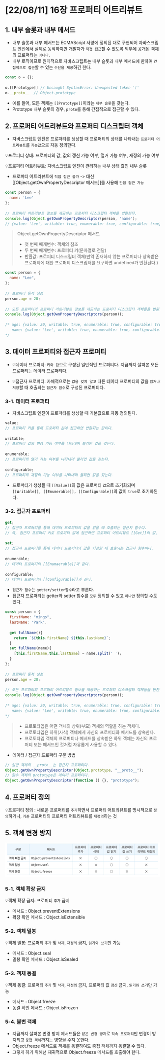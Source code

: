 # [22/08/11] 16장 프로퍼티 어트리뷰트

## 1. 내부 슬롯과 내부 메서드

- 내부 슬롯과 내부 메서드는 ECMAScript 사양에 정의된 대로 구현되어 자바스크립트 엔진에서 실제로 동작하지만 개발자가 `직접 접근`할 수 있도록 외부에 공개된 객체의 프로퍼티는 `아니다`.
- 내부 로직이므로 원칙적으로 자바스크립트는 내부 슬롯과 내부 메서드에 한하여 `간접적으로 접근`할 수 있는 `수단을 제공`하긴 한다.

```javascript
const o = {};

o.[[Prototype]] // Uncaught SyntaxError: Unexpected token '['
o.__proto__  // Object.prototype
```

- 예를 들어, 모든 객체는 `[[Prototype]]`이라는 `내부 슬롯`을 갖는다.
- Prototype 내부 슬롯의 경우, `proto`를 통해 간접적으로 접근할 수 있다.

## 2. 프로퍼티 어트리뷰트와 프로퍼티 디스크립터 객체

- 자바스크립트 엔진은 프로퍼티를 생성할 때 프로퍼티의 상태를 나타내는 `프로퍼티 어트리뷰트`를 `기본값`으로 자동 정의한다.

💡프로퍼티 상태: 프로퍼티의 값, 값의 갱신 가능 여부, 열거 가능 여부, 재정의 가능 여부

💡프로퍼티 어트리뷰트: 자바스크립트 엔진이 관리하는 내부 상태 값인 내부 슬롯

- 프로퍼티 어트리뷰트에 `직접 접근 불가` -> 대신 [[Object.getOwnPropertyDescriptor 메서드]]를 사용해 `간접 접근 가능`

```javascript
const person = {
  name: 'Lee'
};

// 프로퍼티 어트리뷰트 정보를 제공하는 프로퍼티 디스크립터 객체를 반환한다.
console.log(Object.getOwnPropertyDescriptor(person, 'name');
// {value: 'Lee', writable: true, enumerable: true, configurable: true}
```

> Object.getOwnPropertyDescriptor 메서드
>
> - 첫 번째 매개변수: 객체의 참조
> - 두 번째 매개변수: 프로퍼티 키(문자열로 전달)
> - 반환값: 프로퍼티 디스크립터 객체(만약 존재하지 않는 프로퍼티나 상속받은 프로퍼티에 대한 프로퍼티 디스크립터를 요구하면 undefined가 반환된다.)

```javascript
const person = {
  name: "Lee",
};

// 프로퍼티 동적 생성
person.age = 20;

// 모든 프로퍼티의 프로퍼티 어트리뷰트 정보를 제공하는 프로퍼티 디스크립터 객체들을 반환한다.
console.log(Object.getOwnPropertyDescriptors(person));

/* age: {value: 20, writable: true, enumerable: true, configurable: true}
   name: {value: 'Lee', writable: true, enumerable: true, configurable: true}
*/
```

## 3. 데이터 프로퍼티와 접근자 프로퍼티

- 💡데이터 프로퍼티: `키와 값`으로 구성된 일반적인 프로퍼티다. 지금까지 살펴본 모든 프로퍼티는 데이터 프로퍼티다.

- 💡접근자 프로퍼티: 자체적으로는 `값을 갖지 않고` 다른 데이터 프로퍼티의 값을 `읽거나 저장`할 때 호출되는 `접근자 함수`로 구성된 프로퍼티다.

### 3-1. 데이터 프로퍼티

- 자바스크립트 엔진이 프로퍼티를 생성할 때 기본값으로 자동 정의된다.

```javascript
value;
// 프로퍼티 키를 통해 프로퍼티 값에 접근하면 반환되는 값이다.

writable;
// 프로퍼티 값의 변경 가능 여부를 나타내며 불리언 값을 갖는다.

enumerable;
// 프로퍼티의 열거 가능 여부를 나타내며 불리언 값을 갖는다.

configurable;
// 프로퍼티의 재정의 가능 여부를 나타내며 불리언 값을 갖는다.
```

- 프로퍼티가 생성될 때 `[[Value]]`의 값은 프로퍼티 `값`으로 초기화되며 `[[Writable]], [[Enumerable]], [[Configurable]]`의 값이 `true`로 초기화된다.

### 3-2. 접근자 프로퍼티

```javascript
get;
// 접근자 프로퍼티를 통해 데이터 프로퍼티의 값을 읽을 때 호출되는 접근자 함수다.
// 즉, 접근자 프로퍼티 키로 프로퍼티 값에 접근하면 프로퍼티 어트리뷰트 [[Get]]의 값, 즉 getter 함수가  호출되고 그 결과가 프로퍼티 값으로 반환된다.

set;
// 접근자 프로퍼티를 통해 데이터 프로퍼티의 값을 저장할 대 호출되는 접근자 함수이다.

enumerable;
// 데이터 프로퍼티의 [[Enumaerable]]과 같다.

configurable;
// 데이터 프로퍼티의 [[Configurable]]과 같다.
```

- `접근자 함수`는 `getter/setter함수`라고 부른다.
- 접근자 프로퍼티는 getter와 setter 함수를 `모두` 정의할 수 있고 `하나만` 정의할 수도 있다.

```javascript
const person = {
  firstName: "mings",
  lastName: "Park",

  get fullName(){
    return `${this.firstName} ${this.lastName}`;
  }
  set fullName(name){
    [this.firstName,this.lastName] = name.split(' ');
  }
};

// 프로퍼티 동적 생성
person.age = 20;

// 모든 프로퍼티의 프로퍼티 어트리뷰트 정보를 제공하는 프로퍼티 디스크립터 객체들을 반환한다.
console.log(Object.getOwnPropertyDescriptors(person));

/* age: {value: 20, writable: true, enumerable: true, configurable: true}
   name: {value: 'Lee', writable: true, enumerable: true, configurable: true}
*/
```

> - 프로토타입은 어떤 객체의 상위(부모) 객체의 역할을 하는 객체다.
> - 프로토타입은 하위(자식) 객체에게 자신의 프로퍼티와 메서드를 상속한다.
> - 프로토타입 객체의 프로퍼티나 메서드를 상속받은 하위 객체는 자신의 프로퍼티 또는 메서드인 것처럼 자유롭게 사용할 수 있다.

- 데이터 / 접근자 프로퍼티 구분 방법

```javascript
// 일반 객체의 __proto__는 접근자 프로퍼티다.
Object.getOwnPropertyDescriptor(Object.prototype, "__proto__");
// 함수 객체의 prototype은 데이터 프로퍼티다.
Object.getOwnPropertyDescriptor(function () {}, "prototype");
```

## 4. 프로퍼티 정의

💡프로퍼티 정의 : 새로운 프로퍼티를 `추가`하면서 프로퍼티 어트리뷰트를 명시적으로 `정의`하거나, `기존` 프로퍼티의 프로퍼티 어트리뷰트를 `재정의`하는 것

## 5. 객체 변경 방지

![](img/%EA%B0%9D%EC%B2%B4%EB%B3%80%EA%B2%BD%EB%B0%A9%EC%A7%80.png)

### 5-1. 객체 확장 금지

💡객체 확장 금지: 프로퍼티 `추가` 금지

- 메서드 : Object.preventExtensions
- 확장 확인 메서드 : Object.isExtensible

### 5-2. 객체 밀봉

💡객체 밀봉: 프로퍼티 `추가` 및 `삭제`, `재정의` 금지, `읽기와 쓰기`만 가능

- 메서드 : Object.seal
- 밀봉 확인 메서드 : Object.isSealed

### 5-3. 객체 동결

💡객체 동결: 프로퍼티 `추가` 및 `삭제`, `재정의` 금지, 프로퍼티 값 `갱신` 금지, `읽기와 쓰기`만 가능

- 메서드 : Object.freeze
- 동결 확인 메서드 : Object.isFrozen

### 5-4. 불변 객체

- 지금까지 살펴본 변경 방지 메서드들은 `얕은 변경 방지`로 `직속 프로퍼티`만 변경이 방지되고 `중첩 객체`까지는 영향을 주지 못한다.
- Object.freeze 메서드로 객체를 동결하여도 중첩 객체까지 동결할 수 없다.
- 그렇게 하기 위해선 재귀적으로 Object.freeze 메서드를 호출해야 한다.
